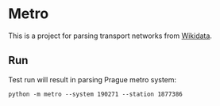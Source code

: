 # Metro

This is a project for parsing transport networks from
[Wikidata](https://wikidata.org).

## Run

Test run will result in parsing Prague metro system:

```shell
python -m metro --system 190271 --station 1877386
```